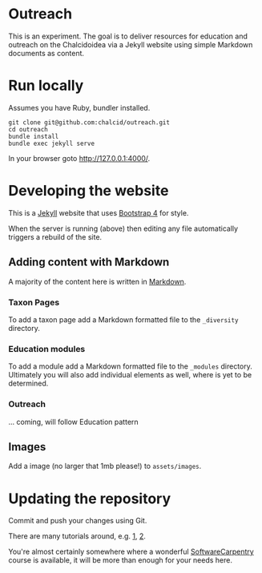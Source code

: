 # Outreach

This is an experiment.  The goal is to deliver resources for education and outreach on the Chalcidoidea via a Jekyll website using simple Markdown documents as content.

# Run locally

Assumes you have Ruby, bundler installed.

```  
git clone git@github.com:chalcid/outreach.git
cd outreach
bundle install
bundle exec jekyll serve
```

In your browser goto http://127.0.0.1:4000/. 

# Developing the website 

This is a [Jekyll](https://jekyllrb.com/) website that uses [Bootstrap 4](https://getbootstrap.com/docs/4.0/getting-started/introduction/) for style. 

When the server is running (above) then editing any file automatically triggers a rebuild of the site.

## Adding content with Markdown

A majority of the content here is written in [Markdown](https://github.com/adam-p/markdown-here/wiki/Markdown-Cheatsheet).

### Taxon Pages

To add a taxon page add a Markdown formatted file to the `_diversity` directory.

### Education modules

To add a module add a Markdown formatted file to the `_modules` directory.  Ultimately you will also add individual elements as well, where is yet to be determined.

### Outreach

... coming, will follow Education pattern 

## Images

Add a image (no larger that 1mb please!) to `assets/images`.

# Updating the repository

Commit and push your changes using Git. 

There are many tutorials around, e.g. [1](https://try.github.io/levels/1/challenges/1), [2](https://help.github.com/articles/git-and-github-learning-resources/).

You're almost certainly somewhere where a wonderful [SoftwareCarpentry](https://software-carpentry.org/) course is available, it will be more than enough for your needs here. 
